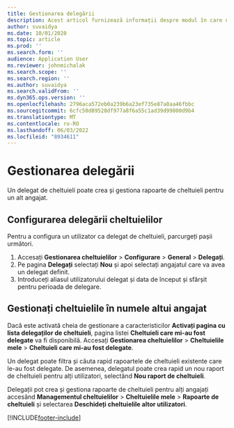 ```yaml
---
title: Gestionarea delegării
description: Acest articol furnizează informații despre modul în care un delegat de cheltuieli poate crea și gestiona rapoarte de cheltuieli pentru un alt angajat.
author: suvaidya
ms.date: 10/01/2020
ms.topic: article
ms.prod: ''
ms.search.form: ''
audience: Application User
ms.reviewer: johnmichalak
ms.search.scope: ''
ms.search.region: ''
ms.author: suvaidya
ms.search.validFrom: ''
ms.dyn365.ops.version: ''
ms.openlocfilehash: 2796aca572eb0a239b6a23ef735e87a8aa46fbbc
ms.sourcegitcommit: 6cfc50d89528df977a8f6a55c1ad39d99800d9b4
ms.translationtype: MT
ms.contentlocale: ro-RO
ms.lasthandoff: 06/03/2022
ms.locfileid: "8934611"
---
```

# <a name="manage-delegation"></a>Gestionarea delegării
Un delegat de cheltuieli poate crea și gestiona rapoarte de cheltuieli pentru un alt angajat.

## <a name="configuring-expense-delegation"></a>Configurarea delegării cheltuielilor

Pentru a configura un utilizator ca delegat de cheltuieli, parcurgeți pașii următori. 
1. Accesați **Gestionarea cheltuielilor** > **Configurare** > **General** > **Delegați**. 
2. Pe pagina **Delegați** selectați **Nou** și apoi selectați angajatul care va avea un delegat definit. 
3. Introduceți aliasul utilizatorului delegat și data de început și sfârșit pentru perioada de delegare.

## <a name="manage-expenses-on-behalf-of-another-employee"></a>Gestionați cheltuielile în numele altui angajat

Dacă este activată cheia de gestionare a caracteristicilor **Activați pagina cu lista delegaților de cheltuieli**, pagina listei **Cheltuieli care mi-au fost delegate** va fi disponibilă. Accesați **Gestionarea cheltuielilor** > **Cheltuielile mele** > **Cheltuieli care mi-au fost delegate**.

Un delegat poate filtra și căuta rapid rapoartele de cheltuieli existente care le-au fost delegate. De asemenea, delegatul poate crea rapid un nou raport de cheltuieli pentru alți utilizatori, selectând **Nou raport de cheltuieli**.

Delegații pot crea și gestiona rapoarte de cheltuieli pentru alți angajați accesând **Managementul cheltuielilor** > **Cheltuielile mele** > **Rapoarte de cheltuieli** și selectarea **Deschideți cheltuielile altor utilizatori**.


[!INCLUDE[footer-include](../includes/footer-banner.md)]